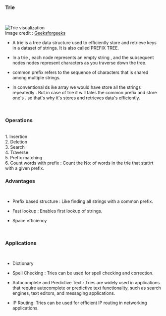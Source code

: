 ### Trie ### 
<br>


![Trie visualization](https://media.geeksforgeeks.org/wp-content/uploads/20220828232752/Triedatastructure1.png)<br>
Image credit : [Geeksforgeeks](https://www.geeksforgeeks.org/)<br>


* A trie is a tree data structure used to efficiently store and retrieve keys in a dataset of strings. It is also called PREFIX TREE. 

* In a trie , each node represents an empty string , and the subsequent nodes nodes represent characters as you traverse down the tree.

* common prefix refers to the sequence of characters that is shared among multiple strings.

* In conventional ds ike array we would have store all the strings repeatedly . But in case of trie it will tales the common prefix and store one's . so that's why it's stores and retrieves data's efficiently.
<br>

### Operations ###
<br>
1. Insertion<br>
2. Deletion<br>
3. Search <br>
4. Traverse<br>
5. Prefix matching<br>
6. Count words with prefix : Count the No: of words in the trie that stat\rt with a given prefix.
<br>

### Advantages ###
<br>

* Prefix based structure : Like finding all strings with a common prefix.

* Fast lookup : Enables first lookup of strings.

* Space efficiency
<br>

### Applications ###
<br>

* Dictionary

* Spell Checking : Tries can be used for spell checking and correction.

* Autocomplete and Predictive Text : Tries are widely used in applications that require autocomplete or predictive text functionality, such as search engines, text editors, and messaging applications.

* IP Routing: Tries can be used for efficient IP routing in networking applications.

